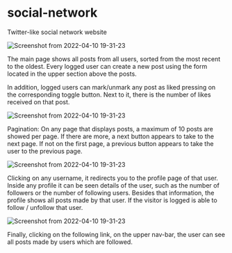 # social-network
Twitter-like social network website

![Screenshot from 2022-04-10 19-31-23](https://user-images.githubusercontent.com/64209661/162642556-ca6afcbd-9e3c-49e9-9328-27da2f896a9e.png)

The main page shows all posts from all users, sorted from the most recent to the oldest. Every logged user can create a new post using the form located 
in the upper section above the posts.

In addition, logged users can mark/unmark any post as liked pressing on the corresponding toggle button. Next to it, there is the number of likes received
on that post.

![Screenshot from 2022-04-10 19-31-23](https://user-images.githubusercontent.com/64209661/162642946-c819ff92-f2e3-4a6f-bcb2-087b387428e6.png)

Pagination: On any page that displays posts, a maximum of 10 posts are showed per page. If there are more, a next button appears to take to the next page.
If not on the first page, a previous button appears to take the user to the previous page.

![Screenshot from 2022-04-10 19-31-23](https://user-images.githubusercontent.com/64209661/162643022-99fb0848-bf40-4e11-a7ab-f944e9eb728b.png)

Clicking on any username, it redirects you to the profile page of that user. Inside any profile it can be seen details of the user, such as the number 
of followers or the number of following users. Besides that information, the profile shows all posts made by that user. If the visitor is logged is able to
follow / unfollow that user.

![Screenshot from 2022-04-10 19-31-23](https://user-images.githubusercontent.com/64209661/162643174-c56e35fd-2245-41cc-a141-7f8cea265cc1.png)

Finally, clicking on the following link, on the upper nav-bar, the user can see all posts made by users which are followed.
